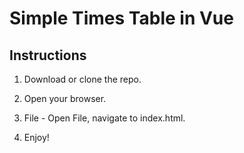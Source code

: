 # Simple Times Table in Vue

## Instructions

1. Download or clone the repo.

2. Open your browser.

3. File - Open File, navigate to index.html.

4. Enjoy!